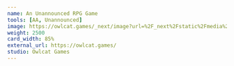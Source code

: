 ```yaml
---
name: An Unannounced RPG Game
tools: [AA, Unannounced]
image: https://owlcat.games/_next/image?url=%2F_next%2Fstatic%2Fmedia%2Flogo.ae60c1d7.png&w=384&q=75
weight: 2500
card_width: 85%
external_url: https://owlcat.games/
studio: Owlcat Games
---
```

